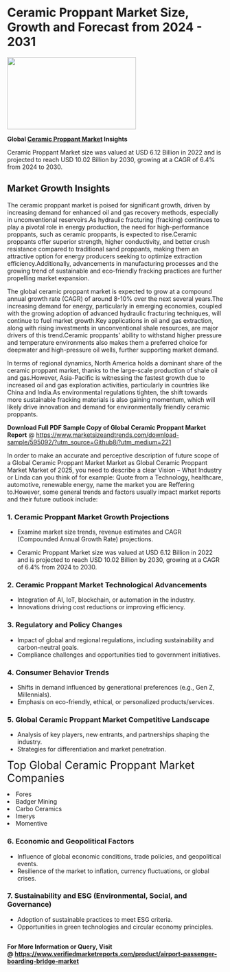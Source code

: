 <H1>Ceramic Proppant Market Size, Growth and Forecast from 2024 - 2031</H1><img class="aligncenter size-medium wp-image-584254" src="https://thirdeyenews.in/wp-content/uploads/2024/09/Global-Market-Research-300x168.jpeg" alt="" width="300" height="168" /><p><strong>Global&nbsp;<a href="https://www.marketsizeandtrends.com/download-sample/595092/?utm_source=Github8j?utm_medium=221">Ceramic Proppant Market</a> Insights</strong></p><p>Ceramic Proppant Market size was valued at USD 6.12 Billion in 2022 and is projected to reach USD 10.02 Billion by 2030, growing at a CAGR of 6.4% from 2024 to 2030.</p><p><h2>Market Growth Insights</h2> <p>The ceramic proppant market is poised for significant growth, driven by increasing demand for enhanced oil and gas recovery methods, especially in unconventional reservoirs.As hydraulic fracturing (fracking) continues to play a pivotal role in energy production, the need for high-performance proppants, such as ceramic proppants, is expected to rise.Ceramic proppants offer superior strength, higher conductivity, and better crush resistance compared to traditional sand proppants, making them an attractive option for energy producers seeking to optimize extraction efficiency.Additionally, advancements in manufacturing processes and the growing trend of sustainable and eco-friendly fracking practices are further propelling market expansion.</p> <p>The global ceramic proppant market is expected to grow at a compound annual growth rate (CAGR) of around 8-10% over the next several years.The increasing demand for energy, particularly in emerging economies, coupled with the growing adoption of advanced hydraulic fracturing techniques, will continue to fuel market growth.Key applications in oil and gas extraction, along with rising investments in unconventional shale resources, are major drivers of this trend.Ceramic proppants' ability to withstand higher pressure and temperature environments also makes them a preferred choice for deepwater and high-pressure oil wells, further supporting market demand.</p> <p>In terms of regional dynamics, North America holds a dominant share of the ceramic proppant market, thanks to the large-scale production of shale oil and gas.However, Asia-Pacific is witnessing the fastest growth due to increased oil and gas exploration activities, particularly in countries like China and India.As environmental regulations tighten, the shift towards more sustainable fracking materials is also gaining momentum, which will likely drive innovation and demand for environmentally friendly ceramic proppants.</p> <p><span class=""><strong>Download Full PDF Sample Copy of Global Ceramic Proppant Market Report</strong> @ <a href="https://www.marketsizeandtrends.com/download-sample/595092/?utm_source=Github8j?utm_medium=221" target="_blank">https://www.marketsizeandtrends.com/download-sample/595092/?utm_source=Github8j?utm_medium=221</a></span></p><p>In order to make an accurate and perceptive description of future scope of a Global&nbsp;Ceramic Proppant Market Market as Global&nbsp;Ceramic Proppant Market Market of 2025, you need to describe a clear Vision &ndash; What Industry or Linda can you think of for example: Quote from a Technology, healthcare, automotive, renewable energy, name the market you are Reffering to.However, some general trends and factors usually impact market reports and their future outlook include:</p><h3>1.&nbsp;<strong>Ceramic Proppant Market Growth Projections</strong></h3><ul><li>Examine market size trends, revenue estimates and CAGR (Compounded Annual Growth Rate) projections.</li><li><p>Ceramic Proppant Market size was valued at USD 6.12 Billion in 2022 and is projected to reach USD 10.02 Billion by 2030, growing at a CAGR of 6.4% from 2024 to 2030.</p></li></ul><h3>2.&nbsp;<strong>Ceramic Proppant Market Technological Advancements</strong></h3><ul><li>Integration of AI, IoT, blockchain, or automation in the industry.</li><li>Innovations driving cost reductions or improving efficiency.</li></ul><h3>3.&nbsp;<strong>Regulatory and Policy Changes</strong></h3><ul><li>Impact of global and regional regulations, including sustainability and carbon-neutral goals.</li><li>Compliance challenges and opportunities tied to government initiatives.</li></ul><h3>4.&nbsp;<strong>Consumer Behavior Trends</strong></h3><ul><li>Shifts in demand influenced by generational preferences (e.g., Gen Z, Millennials).</li><li>Emphasis on eco-friendly, ethical, or personalized products/services.</li></ul><h3>5.&nbsp;<strong>Global Ceramic Proppant Market Competitive Landscape</strong></h3><ul><li>Analysis of key players, new entrants, and partnerships shaping the industry.</li><li>Strategies for differentiation and market penetration.</li></ul><p data-pm-slice="1 1 []"><span style="color: inherit; font-family: inherit; font-size: 25px;">Top Global Ceramic Proppant Market Companies</span></p><div class="" data-test-id=""><p><li>Fores</li><li> Badger Mining</li><li> Carbo Ceramics</li><li> Imerys</li><li> Momentive</li></p></div><h3>6.&nbsp;<strong>Economic and Geopolitical Factors</strong></h3><ul><li>Influence of global economic conditions, trade policies, and geopolitical events.</li><li>Resilience of the market to inflation, currency fluctuations, or global crises.</li></ul><h3>7.&nbsp;<strong>Sustainability and ESG (Environmental, Social, and Governance)</strong></h3><ul><li>Adoption of sustainable practices to meet ESG criteria.</li><li>Opportunities in green technologies and circular economy principles.</li></ul><h2><strong style="font-size: 14px;">For More Information or Query, Visit @&nbsp;</strong><a style="background-color: #ffffff; font-size: 14px;" href="https://www.marketsizeandtrends.com/report/ceramic-proppant-market/" target="_blank">https://www.verifiedmarketreports.com/product/airport-passenger-boarding-bridge-market</a></h2>